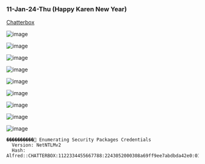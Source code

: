 ### 11-Jan-24-Thu (Happy Karen New Year)

[Chatterbox](https://app.hackthebox.com/machines/Chatterbox)

![image](https://github.com/r1skkam/HackTheBox-Walkthroughs/assets/58542375/4003e9b5-e042-4687-831e-8067ea824039)

![image](https://github.com/r1skkam/HackTheBox-Walkthroughs/assets/58542375/48fa5920-6a85-43b0-b06f-9371a5497b8c)

![image](https://github.com/r1skkam/HackTheBox-Walkthroughs/assets/58542375/243727a8-2e81-4d97-a723-bd0ac7085af8)

![image](https://github.com/r1skkam/HackTheBox-Walkthroughs/assets/58542375/9289f585-646d-4e47-b7f3-1d64f42e358f)

![image](https://github.com/r1skkam/HackTheBox-Walkthroughs/assets/58542375/9094bda7-efdc-490c-a7e8-c9541fa42cb0)

![image](https://github.com/r1skkam/HackTheBox-Walkthroughs/assets/58542375/fbebf7af-9813-42dc-8767-d7062984c3bf)

![image](https://github.com/r1skkam/HackTheBox-Walkthroughs/assets/58542375/907e0ded-20e5-448e-9a14-baeb1b6c3e6c)

![image](https://github.com/r1skkam/HackTheBox-Walkthroughs/assets/58542375/42f24140-6124-4271-8ab4-5b348c185e65)

![image](https://github.com/r1skkam/HackTheBox-Walkthroughs/assets/58542375/357b4356-b451-40d6-a91a-6aade23b5c01)

```
����������͹ Enumerating Security Packages Credentials
  Version: NetNTLMv2
  Hash:    Alfred::CHATTERBOX:1122334455667788:2243052000308a69ff9ee7abdbda42e0:0101000000000000951ee8459444da010d5ace7e59f3fe52000000000800300030000000000000000000000000200000cfee5101f0d14acaa47db8dfb05734f85659b621092b5e24c348f2838abb6b600a00100000000000000000000000000000000000090000000000000000000000
```

